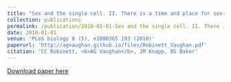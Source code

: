 ```yaml
---
title: "Sex and the single cell. II. There is a time and place for sex "
collection: publications
permalink: /publication/2010-01-01-Sex and the single cell. II. There is a time and place for sex
date: 2010-01-01
venue: 'PLoS biology 8 (5), e1000365 193 (2010)'
paperurl: 'http://agvaughan.github.io/files/Robinett_Vaughan.pdf'
citation: 'CC Robinett, <b>AG Vaughan</b>, JM Knapp, BS Baker'
---
```

[Download paper here](http://agvaughan.github.io/files/Robinett_Vaughan.pdf)
